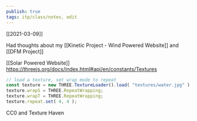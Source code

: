 ```yaml
---
publish: true
tags: itp/class/notes, edit
---
```

[[2021-03-09]]

Had thoughts about my [[Kinetic Project - Wind Powered Website]] and [[DFM Project]]

[[Solar Powered Website]]
https://threejs.org/docs/index.html#api/en/constants/Textures
```jsx
// load a texture, set wrap mode to repeat
const texture = new THREE.TextureLoader().load( "textures/water.jpg" );
texture.wrapS = THREE.RepeatWrapping;
texture.wrapT = THREE.RepeatWrapping;
texture.repeat.set( 4, 4 );
```

CC0 and Texture Haven
